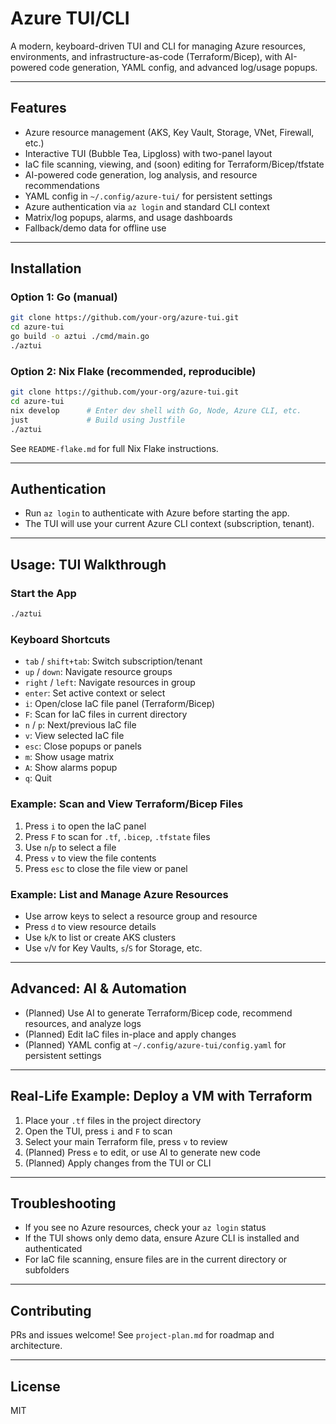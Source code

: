 # Azure TUI/CLI

A modern, keyboard-driven TUI and CLI for managing Azure resources, environments, and infrastructure-as-code (Terraform/Bicep), with AI-powered code generation, YAML config, and advanced log/usage popups.

---

## Features

- Azure resource management (AKS, Key Vault, Storage, VNet, Firewall, etc.)
- Interactive TUI (Bubble Tea, Lipgloss) with two-panel layout
- IaC file scanning, viewing, and (soon) editing for Terraform/Bicep/tfstate
- AI-powered code generation, log analysis, and resource recommendations
- YAML config in `~/.config/azure-tui/` for persistent settings
- Azure authentication via `az login` and standard CLI context
- Matrix/log popups, alarms, and usage dashboards
- Fallback/demo data for offline use

---

## Installation

### Option 1: Go (manual)

```sh
git clone https://github.com/your-org/azure-tui.git
cd azure-tui
go build -o aztui ./cmd/main.go
./aztui
```

### Option 2: Nix Flake (recommended, reproducible)

```sh
git clone https://github.com/your-org/azure-tui.git
cd azure-tui
nix develop      # Enter dev shell with Go, Node, Azure CLI, etc.
just             # Build using Justfile
./aztui
```

See `README-flake.md` for full Nix Flake instructions.

---

## Authentication

- Run `az login` to authenticate with Azure before starting the app.
- The TUI will use your current Azure CLI context (subscription, tenant).

---

## Usage: TUI Walkthrough

### Start the App

```sh
./aztui
```

### Keyboard Shortcuts

- `tab` / `shift+tab`: Switch subscription/tenant
- `up` / `down`: Navigate resource groups
- `right` / `left`: Navigate resources in group
- `enter`: Set active context or select
- `i`: Open/close IaC file panel (Terraform/Bicep)
- `F`: Scan for IaC files in current directory
- `n` / `p`: Next/previous IaC file
- `v`: View selected IaC file
- `esc`: Close popups or panels
- `m`: Show usage matrix
- `A`: Show alarms popup
- `q`: Quit

### Example: Scan and View Terraform/Bicep Files

1. Press `i` to open the IaC panel
2. Press `F` to scan for `.tf`, `.bicep`, `.tfstate` files
3. Use `n`/`p` to select a file
4. Press `v` to view the file contents
5. Press `esc` to close the file view or panel

### Example: List and Manage Azure Resources

- Use arrow keys to select a resource group and resource
- Press `d` to view resource details
- Use `k`/`K` to list or create AKS clusters
- Use `v`/`V` for Key Vaults, `s`/`S` for Storage, etc.

---

## Advanced: AI & Automation

- (Planned) Use AI to generate Terraform/Bicep code, recommend resources, and analyze logs
- (Planned) Edit IaC files in-place and apply changes
- (Planned) YAML config at `~/.config/azure-tui/config.yaml` for persistent settings

---

## Real-Life Example: Deploy a VM with Terraform

1. Place your `.tf` files in the project directory
2. Open the TUI, press `i` and `F` to scan
3. Select your main Terraform file, press `v` to review
4. (Planned) Press `e` to edit, or use AI to generate new code
5. (Planned) Apply changes from the TUI or CLI

---

## Troubleshooting

- If you see no Azure resources, check your `az login` status
- If the TUI shows only demo data, ensure Azure CLI is installed and authenticated
- For IaC file scanning, ensure files are in the current directory or subfolders

---

## Contributing

PRs and issues welcome! See `project-plan.md` for roadmap and architecture.

---

## License

MIT
